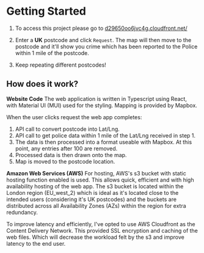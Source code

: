 
# Getting Started

 1. To access this project please go to
    [d29650oo6jvc4g.cloudfront.net/](d29650oo6jvc4g.cloudfront.net/)
  
 2. Enter a **UK** postcode and click `Request`. The map will then move to the postcode and it'll show you crime which has been reported to the Police within 1 mile of the postcode.
 3. Keep repeating different postcodes!

## How does it work?
**Website Code**
The web application is written in Typescript using React, with Material UI (MUI) used for the styling. Mapping is provided by Mapbox.

When the user clicks request the web app completes: 

 1. API call to convert postcode into Lat/Lng.
 2. API call to get police data within 1 mile of the Lat/Lng received in step 1.
 3. The data is then processed into a format useable with Mapbox. At this point, any entries after 100 are removed.
 4. Processed data is then drawn onto the map.
 5. Map is moved to the postcode location.

**Amazon Web Services (AWS)**
For hosting, AWS's s3 bucket with static hosting function enabled is used. This allows quick, efficient and with high availability hosting of the web app. The s3 bucket is located within the London region (EU_west_2) which is ideal as it's located close to the intended users (considering it's UK postcodes) and the buckets are distributed across all Availability Zones (AZs) within the region for extra redundancy. 

To improve latency and efficiently, I've opted to use AWS Cloudfront as the Content Delivery Network. This provided SSL encryption and caching of the web files. Which will decrease the workload felt by the s3 and improve latency to the end user.
